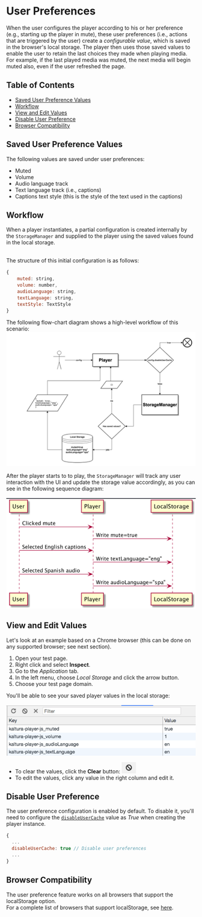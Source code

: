 # User Preferences

When the user configures the player according to his or her preference (e.g., starting up the player in mute), these user preferences (i.e., actions that are triggered by the user) create a _configurable value_, which is saved in the browser's local storage. The player then uses those saved values to enable the user to retain the last choices they made when playing media.
<br>For example, if the last played media was muted, the next media will begin muted also, even if the user refreshed the page.

## Table of Contents

- [Saved User Preference Values](#saved-user-preference-values)
- [Workflow](#workflow)
- [View and Edit Values](#view-and-edit-values)
- [Disable User Preference](#disable-user-preference)
- [Browser Compatibility](#browser-compatibility)

## Saved User Preference Values

The following values are saved under user preferences:

- Muted
- Volume
- Audio language track
- Text language track (i.e., captions)
- Captions text style (this is the style of the text used in the captions)

## Workflow

When a player instantiates, a partial configuration is created internally by the `StorageManager` and supplied to the player using the saved values found in the local storage.

<br>The structure of this initial configuration is as follows:

```js
{
	muted: string,
	volume: number,
	audioLanguage: string,
	textLanguage: string,
	textStyle: TextStyle
}
```

The following flow-chart diagram shows a high-level workflow of this scenario:
![setup-flow-local-storage](./images/setup-flow-local-storage.jpg)

After the player starts to to play, the `StorageManager` will track any user interaction with the UI and update the storage value accordingly, as you can see in the following sequence diagram:
<br><br>
![save-value-flow-local-storage](./images/save-value-flow-local-storage.png)

## View and Edit Values

Let's look at an example based on a Chrome browser (this can be done on any supported browser; see next section).

1.  Open your test page.
2.  Right click and select **Inspect**.
3.  Go to the _Application_ tab.
4.  In the left menu, choose _Local Storage_ and click the arrow button.
5.  Choose your test page domain.

You'll be able to see your saved player values in the local storage:
<br><br>
![chrome-local-storage](./images/chrome-local-storage.png)

- To clear the values, click the **Clear** button:
  ![clear-button-local-storage](./images/clear-button-local-storage.png)
- To edit the values, click any value in the right column and edit it.

## Disable User Preference

The user preference configuration is enabled by default. To disable it, you'll need to configure the [`disableUserCache`](./configuration.md#configdisableusercache) value as _True_ when creating the player instance.

```js
{
  ...
  disableUserCache: true // Disable user preferences
  ...
}
```

## Browser Compatibility

The user preference feature works on all browsers that support the localStorage option.
<br>For a complete list of browsers that support localStorage, see [here](https://developer.mozilla.org/en-US/docs/Web/API/Window/localStorage).
